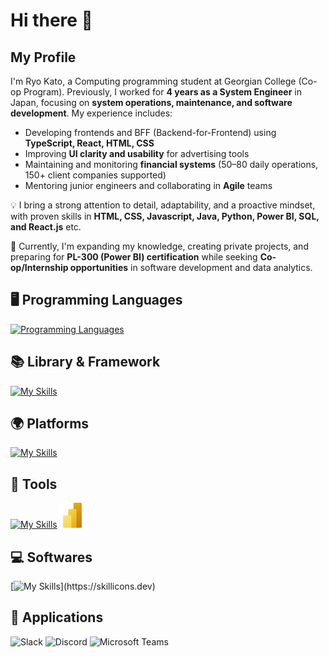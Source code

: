 # Hi there 👋

## My Profile
I'm Ryo Kato, a Computing programming student at Georgian College (Co-op Program). Previously, I worked for **4 years as a System Engineer** in Japan, focusing on **system operations, maintenance, and software development**. 
My experience includes:  
- Developing frontends and BFF (Backend-for-Frontend) using **TypeScript, React, HTML, CSS**
- Improving **UI clarity and usability** for advertising tools  
- Maintaining and monitoring **financial systems** (50–80 daily operations, 150+ client companies supported)  
- Mentoring junior engineers and collaborating in **Agile** teams  

💡 I bring a strong attention to detail, adaptability, and a proactive mindset, with proven skills in **HTML, CSS, Javascript, Java, Python, Power BI, SQL, and React.js** etc.  

🚀 Currently, I'm expanding my knowledge, creating private projects, and preparing for **PL-300 (Power BI) certification** while seeking **Co-op/Internship opportunities** in software development and data analytics.

## 🖥️ Programming Languages
[![Programming Languages](https://skillicons.dev/icons?i=html,css,js,ts,java,python,php)](https://skillicons.dev)

## 📚 Library & Framework
[![My Skills](https://skillicons.dev/icons?i=react,nodejs,bootstrap,jupyter)](https://skillicons.dev)

## 🌍 Platforms
[![My Skills](https://skillicons.dev/icons?i=azure,linux,mysql,windows)](https://skillicons.dev)

## 🔧 Tools
[![My Skills](https://skillicons.dev/icons?i=git,github,npm)](https://skillicons.dev)
<img src="assets/icons/powerbi.svg" alt="Power BI" width="40" height="40"/>

## 💻 Softwares
[![My Skills](https://skillicons.dev/icons?i=androidstudio,anaconda,idea,visualstudio,vscode,)](https://skillicons.dev)

## 📱 Applications
![Slack](https://img.shields.io/badge/Slack-4A154B?style=flat&logo=slack&logoColor=white)
![Discord](https://img.shields.io/badge/Discord-5865F2?style=flat&logo=discord&logoColor=white)
![Microsoft Teams](https://img.shields.io/badge/Microsoft_Teams-6264A7?style=flat&logo=microsoft-teams&logoColor=white)

<!--
**ryok13/ryok13** is a ✨ _special_ ✨ repository because its `README.md` (this file) appears on your GitHub profile.

Here are some ideas to get you started:

- 🔭 I’m currently working on ...
- 🌱 I’m currently learning ...
- 👯 I’m looking to collaborate on ...
- 🤔 I’m looking for help with ...
- 💬 Ask me about ...
- 📫 How to reach me: ...
- 😄 Pronouns: ...
- ⚡ Fun fact: ...
-->

